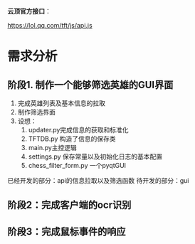 **云顶官方接口**：

https://lol.qq.com/tft/js/api.js

# 需求分析
## 阶段1. 制作一个能够筛选英雄的GUI界面
1. 完成英雄列表及基本信息的拉取
2. 制作筛选界面
3. 设想：
   1. updater.py完成信息的获取和标准化
   2. TFTDB.py 构造了信息的保存类
   3. main.py主控逻辑
   4. settings.py 保存常量以及初始化日志的基本配置
   5. chess_filter_form.py 一个pyqtGUI

已经开发的部分：api的信息拉取以及筛选函数
待开发的部分：gui


## 阶段2：完成客户端的ocr识别

## 阶段3：完成鼠标事件的响应
